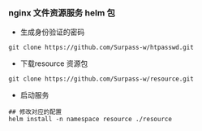 ### nginx 文件资源服务 helm 包
+ 生成身份验证的密码
```shell
git clone https://github.com/Surpass-w/htpasswd.git
```
+ 下载resource 资源包
```shell
git clone https://github.com/Surpass-w/resource.git
```

+ 启动服务
```shell
## 修改对应的配置
helm install -n namespace resource ./resource
```